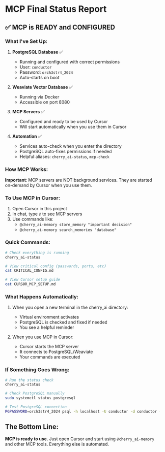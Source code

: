 # MCP Final Status Report

## ✅ MCP is READY and CONFIGURED

### What I've Set Up:

1. **PostgreSQL Database** ✅
   - Running and configured with correct permissions
   - User: `conductor` 
   - Password: `orch3str4_2024`
   - Auto-starts on boot

2. **Weaviate Vector Database** ✅
   - Running via Docker
   - Accessible on port 8080

3. **MCP Servers** ✅
   - Configured and ready to be used by Cursor
   - Will start automatically when you use them in Cursor

4. **Automation** ✅
   - Services auto-check when you enter the directory
   - PostgreSQL auto-fixes permissions if needed
   - Helpful aliases: `cherry_ai-status`, `mcp-check`

### How MCP Works:

**Important**: MCP servers are NOT background services. They are started on-demand by Cursor when you use them.

### To Use MCP in Cursor:

1. Open Cursor in this project
2. In chat, type `@` to see MCP servers
3. Use commands like:
   - `@cherry_ai-memory store_memory "important decision"`
   - `@cherry_ai-memory search_memories "database"`

### Quick Commands:

```bash
# Check everything is running
cherry_ai-status

# View critical config (passwords, ports, etc)
cat CRITICAL_CONFIG.md

# View Cursor setup guide
cat CURSOR_MCP_SETUP.md
```

### What Happens Automatically:

1. When you open a new terminal in the cherry_ai directory:
   - Virtual environment activates
   - PostgreSQL is checked and fixed if needed
   - You see a helpful reminder

2. When you use MCP in Cursor:
   - Cursor starts the MCP server
   - It connects to PostgreSQL/Weaviate
   - Your commands are executed

### If Something Goes Wrong:

```bash
# Run the status check
cherry_ai-status

# Check PostgreSQL manually
sudo systemctl status postgresql

# Test PostgreSQL connection
PGPASSWORD=orch3str4_2024 psql -h localhost -U conductor -d conductor -c "SELECT 1;"
```

## The Bottom Line:

**MCP is ready to use**. Just open Cursor and start using `@cherry_ai-memory` and other MCP tools. Everything else is automated. 